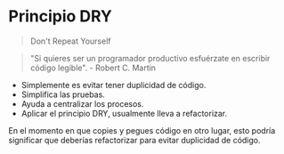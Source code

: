 # Principio DRY

> Don't Repeat Yourself

> "Si quieres ser un programador productivo esfuérzate en escribir código
> legible". - Robert C. Martin

- Simplemente es evitar tener duplicidad de código.
- Simplifica las pruebas.
- Ayuda a centralizar los procesos.
- Aplicar el principio DRY, usualmente lleva a refactorizar.

En el momento en que copies y pegues código en otro lugar, esto podría
significar que deberías refactorizar para evitar duplicidad de código.
